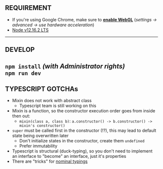 ## REQUIREMENT
- If you're using Google Chrome, make sure to **[enable WebGL](https://get.webgl.org/)** (_settings -> advanced -> use hardware acceleration_)
- [Node v12.16.2 LTS](https://nodejs.org/en/)
---
## DEVELOP
`npm install` _(with Administrator rights)_      
`npm run dev`
---
## TYPESCRIPT GOTCHAs
- Mixin does not work with abstract class
    - Typescript team is still working on this
- Mixin is a function, so the constructor execution order goes from inside then out:
    - `mixin(class a, class b)`: `a.constructor() -> b.constructor() -> mixin's constructor()`
- `super` must be called first in the constructor (!?), this may lead to default state being overwritten later
    - Don't initialize states in the constructor, create them `undefined`
    - Prefer immutability
- Typescript is structural (duck-typing), so you don't need to implement an interface to "become" an interface, just it's properties
- There are "tricks" for [nominal typings](https://michalzalecki.com/nominal-typing-in-typescript/)